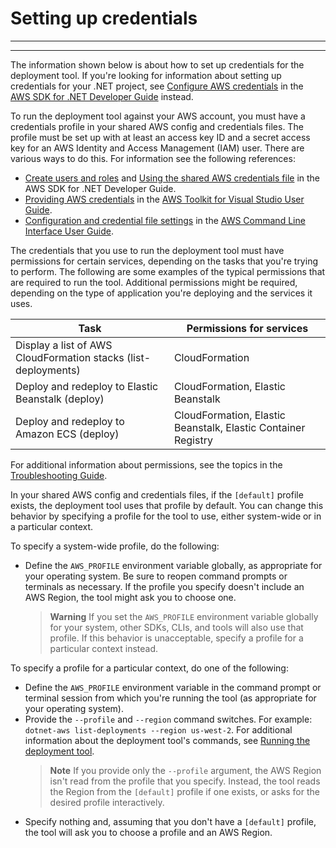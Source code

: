 # Setting up credentials

****

****

The information shown below is about how to set up credentials for the deployment tool. If you're looking for information about setting up credentials for your .NET project, see [Configure AWS credentials](https://docs.aws.amazon.com/sdk-for-net/v3/developer-guide/net-dg-config-creds.html) in the [AWS SDK for .NET Developer Guide](https://docs.aws.amazon.com/sdk-for-net/v3/developer-guide/net-dg-config-creds.html) instead.

To run the deployment tool against your AWS account, you must have a credentials profile in your shared AWS config and credentials files. The profile must be set up with at least an access key ID and a secret access key for an AWS Identity and Access Management (IAM) user. There are various ways to do this. For information see the following references:

- [Create users and roles](https://docs.aws.amazon.com/sdk-for-net/v3/developer-guide/net-dg-users-roles.html) and [Using the shared AWS credentials file](https://docs.aws.amazon.com/sdk-for-net/v3/developer-guide/creds-file.html) in the AWS SDK for .NET Developer Guide.
- [Providing AWS credentials](https://docs.aws.amazon.com/toolkit-for-visual-studio/latest/user-guide/credentials.html) in the [AWS Toolkit for Visual Studio User Guide](https://docs.aws.amazon.com/toolkit-for-visual-studio/latest/user-guide/welcome.html).
- [Configuration and credential file settings](https://docs.aws.amazon.com/cli/latest/userguide/cli-configure-files.html) in the [AWS Command Line Interface User Guide](https://docs.aws.amazon.com/cli/latest/userguide/cli-chap-welcome.html).

The credentials that you use to run the deployment tool must have permissions for certain services, depending on the tasks that you're trying to perform. The following are some examples of the typical permissions that are required to run the tool. Additional permissions might be required, depending on the type of application you're deploying and the services it uses.

| Task | Permissions for services |
| --- |--- |
| Display a list of AWS CloudFormation stacks (list-deployments) | CloudFormation |
| Deploy and redeploy to Elastic Beanstalk (deploy) | CloudFormation, Elastic Beanstalk |
| Deploy and redeploy to Amazon ECS (deploy) | CloudFormation, Elastic Beanstalk, Elastic Container Registry |

For additional information about permissions, see the topics in the [Troubleshooting Guide](../../troubleshooting-guide/missing-dependencies.md).

In your shared AWS config and credentials files, if the `[default]` profile exists, the deployment tool uses that profile by default. You can change this behavior by specifying a profile for the tool to use, either system-wide or in a particular context.

To specify a system-wide profile, do the following:

* Define the `AWS_PROFILE` environment variable globally, as appropriate for your operating system. Be sure to reopen command prompts or terminals as necessary. If the profile you specify doesn't include an AWS Region, the tool might ask you to choose one.
  > **Warning**
  > If you set the `AWS_PROFILE` environment variable globally for your system, other SDKs, CLIs, and tools will also use that profile. If this behavior is unacceptable, specify a profile for a particular context instead.

To specify a profile for a particular context, do one of the following:

* Define the `AWS_PROFILE` environment variable in the command prompt or terminal session from which you're running the tool (as appropriate for your operating system).
* Provide the `--profile` and `--region` command switches. For example: `dotnet-aws list-deployments --region us-west-2`. For additional information about the deployment tool's commands, see [Running the deployment tool](run-tool.md).
  > **Note**
  > If you provide only the `--profile` argument, the AWS Region isn't read from the profile that you specify. Instead, the tool reads the Region from the `[default]` profile if one exists, or asks for the desired profile interactively.
* Specify nothing and, assuming that you don't have a `[default]` profile, the tool will ask you to choose a profile and an AWS Region.

